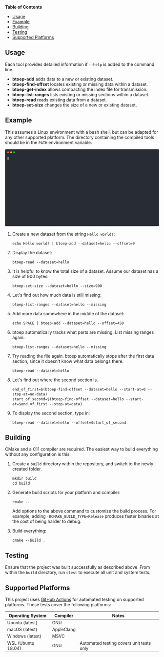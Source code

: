 **Table of Contents**
- [Usage](#usage)
- [Example](#example)
- [Building](#building)
- [Testing](#testing)
- [Supported Platforms](#supported-platforms)

## Usage

Each tool provides detailed information if `--help` is added to the command
line.

- **btoep-add** adds data to a new or existing dataset.
- **btoep-find-offset** locates existing or missing data within a dataset.
- **btoep-get-index** allows compacting the index file for transmission.
- **btoep-list-ranges** lists existing or missing sections within a dataset.
- **btoep-read** reads existing data from a dataset.
- **btoep-set-size** changes the size of a new or existing dataset.

## Example

This assumes a Linux environment with a bash shell, but can be adapted for any
other supported platform. The directory containing the compiled tools should be
in the `PATH` environment variable.

<p align="center">
  <a href="https://asciinema.org/a/357120">
    <img src="./.github/media/basic-usage.svg">
  </a>
</p>

1. Create a new dataset from the string `Hello world!`:

   ```
   echo Hello world! | btoep-add --dataset=hello --offset=0
   ```

2. Display the dataset:

   ```
   btoep-read --dataset=hello
   ```

3. It is helpful to know the total size of a dataset. Assume our dataset has a
   size of 900 bytes:

   ```
   btoep-set-size --dataset=hello --size=900
   ```

4. Let's find out how much data is still missing:

   ```
   btoep-list-ranges --dataset=hello --missing
   ```

5. Add more data somewhere in the middle of the dataset:

   ```
   echo SPACE | btoep-add --dataset=hello --offset=450
   ```

6. btoep automatically tracks what parts are missing. List missing ranges again:

   ```
   btoep-list-ranges --dataset=hello --missing
   ```

7. Try reading the file again. btoep automatically stops after the first data
   section, since it doesn't know what data belongs there.

   ```
   btoep-read --dataset=hello
   ```

8. Let's find out where the second section is.

   ```
   end_of_first=$(btoep-find-offset --dataset=hello --start-at=0 --stop-at=no-data)
   start_of_second=$(btoep-find-offset --dataset=hello --start-at=$end_of_first --stop-at=data)
   ```

9. To display the second section, type in:

   ```
   btoep-read --dataset=hello --offset=$start_of_second
   ```

## Building

CMake and a C11 compiler are required. The easiest way to build everything
without any configuration is this:

1. Create a `build` directory within the repository, and switch to the newly
   created folder.

   ```
   mkdir build
   cd build
   ```

2. Generate build scripts for your platform and compiler:

   ```
   cmake ..
   ```

   Add options to the above command to customize the build process. For example,
   adding `-DCMAKE_BUILD_TYPE=Release` produces faster binaries at the cost of
   being harder to debug.

3. Build everything:

   ```
   cmake --build .
   ```

## Testing

Ensure that the project was built successfully as described above. From within
the `build` directory, run `ctest` to execute all unit and system tests.

## Supported Platforms

This project uses [GitHub Actions](.github/workflows) for automated testing on
supported platforms. These tests cover the following platforms:

| Operating System   | Compiler   | Notes                                    |
| ------------------ | ---------- | ---------------------------------------- |
| Ubuntu (latest)    | GNU        |                                          |
| macOS (latest)     | AppleClang |                                          |
| Windows (latest)   | MSVC       |                                          |
| WSL (Ubuntu 18.04) | GNU        | Automated testing covers unit tests only |
